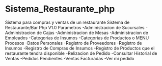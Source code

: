 # Sistema_Restaurante_php
Sistema para compras y ventas de un restaurante
Sistema de Restaurante/Bar Php
V1.0
Parametros
-Administracion de Sucursales
-Administracion de Cajas
-Administracion de Mesas
-Administracion  de Empleados
-Categorias de Insumos
-Categorias de Productos o MENU
Procesos
-Datos Personales
-Registro de Proveedores
-Registro de Insumos
-Registro de Compras de Insumos 
-Registro de Productos que el restaurante tendra disponible
-Relizacion de Pedido
-Consultar Historial de Ventas
-Pedidos Pendientes
-Ventas Facturadas
-Ver mi pedido
